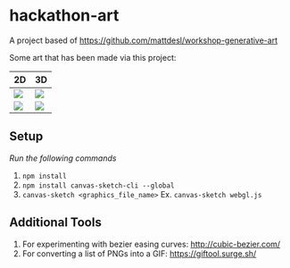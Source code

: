 # hackathon-art

A project based of https://github.com/mattdesl/workshop-generative-art

Some art that has been made via this project:

<table>
  <thead>
    <tr><th>2D</th><th>3D</th></tr>
  </thead>
  <tbody>
<tr>
  <td width="50%"><image src="https://user-images.githubusercontent.com/3317231/56059187-6369ff00-5d18-11e9-8449-cab4f55d0773.png"></image></image></td>
  <td width="50%"><image src="https://user-images.githubusercontent.com/3317231/56059326-acba4e80-5d18-11e9-82d8-0dbb51bc7bf6.gif"></image></image></td>
</tr>
<tr>
  <td width="50%"><image src="https://user-images.githubusercontent.com/3317231/56059391-cfe4fe00-5d18-11e9-8070-659f662fd488.png"></image></td>
  <td width="50%"><image src="https://user-images.githubusercontent.com/3317231/56059430-e5f2be80-5d18-11e9-9d1f-46bf634b5416.gif"></image></td>
</tr>
  </tbody>
</table>

## Setup

_Run the following commands_

1. `npm install`
2. `npm install canvas-sketch-cli --global`
3. `canvas-sketch <graphics_file_name>` Ex. `canvas-sketch webgl.js`

## Additional Tools

1. For experimenting with bezier easing curves: http://cubic-bezier.com/
2. For converting a list of PNGs into a GIF: https://giftool.surge.sh/
